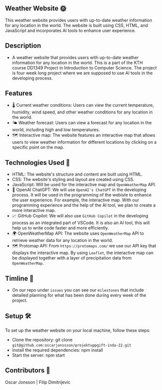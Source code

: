 ## Weather Website 🌞
This weather website provides users with up-to-date weather information for any location in the world. The website is built using CSS, HTML, and JavaScript and incorporates AI tools to enhance user experience.

## Description
* A weather website that provides users with up-to-date weather information for any location in the world. This is a part of the KTH course DD1349 Project in Introduction to Computer Science. The project is four week long project where we are supposed to use AI tools in the developing process. 

## Features
* 🌡️ Current weather conditions: Users can view the current temperature, humidity, wind speed, and other weather conditions for any location in the world.
* 🌤️ Weather forecast: Users can view a forecast for any location in the world, including high and low temperatures.
* 🗺️ Interactive map: The website features an interactive map that allows users to view weather information for different locations by clicking on a specific point on the map.

## Technologies Used 🚀
* HTML: The website's structure and content are built using HTML.
* CSS: The website's styling and layout are created using CSS.
* JavaScript: Will be used for the interactive map and `OpenWeatherMap` API.
* 💬 OpenAI ChatGPT: We will use `OpenAI's ChatGPT` in the developing process. It will be used in the programming of the webiste to enhance the user experience. For example, the interactive map. With our programming experience and the help of the AI tool, we plan to create a more interactive map.
* 📈 GitHub Copilot: We will also use `GitHub Copilot` in the developing process as an integrated part of VSCode. It is also an AI tool, this will help us to write code faster and more efficiently.
* 🌍 OpenWeatherMap API: The website uses `OpenWeatherMap` API to retrieve weather data for any location in the world.
* 🗺️ Protomap API: From `https://protomaps.com/` we use our API key that displays the interactive map. By using `Leaflet`, the interactive map can be displayed together with a layer of precipitation data from `OpenWeatherMap`. 

## Timline 📅
* On our repo under `issues` you can see our `milestones` that include detailed planning for what has been done during every week of the project.

## Setup 🛠️
To set up the weather website on your local machine, follow these steps:

* Clone the repository: git clone `git@github.com:oscarjonssson/projektuppgift-inda-22.git`
* Install the required dependencies: npm install
* Start the server: npm start

## Contributors 🤝
Oscar Jonsson | Filip Dimitrijevic